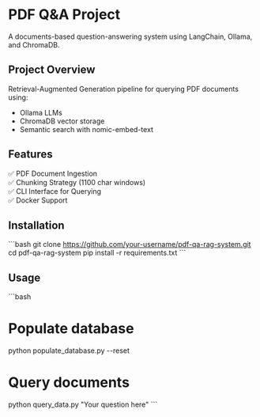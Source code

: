 # PDF Q&A Project
A documents-based question-answering system using LangChain, Ollama, and ChromaDB.


## Project Overview
Retrieval-Augmented Generation pipeline for querying PDF documents using:
- Ollama LLMs
- ChromaDB vector storage
- Semantic search with nomic-embed-text

## Features
✅ PDF Document Ingestion  
✅ Chunking Strategy (1100 char windows)  
✅ CLI Interface for Querying  
✅ Docker Support  

## Installation
\`\`\`bash
git clone https://github.com/your-username/pdf-qa-rag-system.git
cd pdf-qa-rag-system
pip install -r requirements.txt
\`\`\`

## Usage
\`\`\`bash
# Populate database
python populate_database.py --reset

# Query documents
python query_data.py \"Your question here\"
\`\`\`

